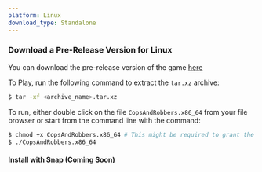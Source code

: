 ```yaml
---
platform: Linux
download_type: Standalone
---
```


### Download a Pre-Release Version for Linux

You can download the pre-release version of the game [here]({{site.baseurl}}/download/thankyou-for-downloading/?type=standalone&platform=linux)

To Play, run the following command to extract the `tar.xz` archive:

```bash
$ tar -xf <archive_name>.tar.xz
```
To run, either double click on the file `CopsAndRobbers.x86_64` from your file browser or start from the command line with the command:
```bash
$ chmod +x CopsAndRobbers.x86_64 # This might be required to grant the required execution permission to launch
$ ./CopsAndRobbers.x86_64
```

#### Install with Snap (Coming Soon)

